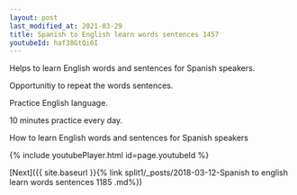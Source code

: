 ```yaml
---
layout: post
last_modified_at: 2021-03-29
title: Spanish to English learn words sentences 1457 
youtubeId: haf38GtQi6I
---
```

 
 
Helps to learn English words and sentences for Spanish speakers.

Opportunitiy to repeat the words sentences. 

Practice English language. 
 
10 minutes practice every day. 
 
How to learn English words and sentences for Spanish speakers 
 
{% include youtubePlayer.html id=page.youtubeId %}
 
 
[Next]({{ site.baseurl }}{% link  split1/_posts/2018-03-12-Spanish to english learn words sentences 1185 .md%})
 
